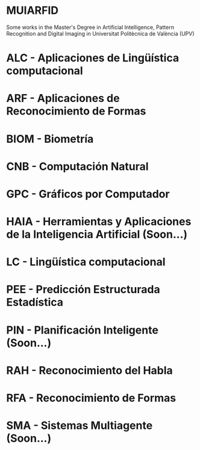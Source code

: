 # MUIARFID
Some works in the Master's Degree in Artificial Intelligence, Pattern Recognition and Digital Imaging in Universitat Politècnica de València (UPV)

# ALC - Aplicaciones de Lingüística computacional
# ARF - Aplicaciones de Reconocimiento de Formas
# BIOM - Biometría
# CNB - Computación Natural
# GPC - Gráficos por Computador
# HAIA - Herramientas y Aplicaciones de la Inteligencia Artificial (Soon...)
# LC - Lingüística computacional
# PEE - Predicción Estructurada Estadística
# PIN - Planificación Inteligente (Soon...)
# RAH - Reconocimiento del Habla
# RFA - Reconocimiento de Formas
# SMA - Sistemas Multiagente (Soon...)



